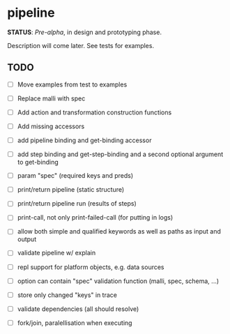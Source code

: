 # pipeline

**STATUS**: *Pre-alpha*, in design and prototyping phase.

Description will come later. See tests for examples.


## TODO

* [ ] Move examples from test to examples
* [ ] Replace malli with spec
* [ ] Add action and transformation construction functions
* [ ] Add missing accessors
* [ ] add pipeline binding and get-binding accessor 
* [ ] add step binding and get-step-binding and a second optional argument to get-binding
* [ ] param "spec" (required keys and preds)
* [ ] print/return pipeline (static structure)
* [ ] print/return pipeline run (results of steps)
* [ ] print-call, not only print-failed-call (for putting in logs)
* [ ] allow both simple and qualified keywords as well as paths as input and output
* [ ] validate pipeline w/ explain
* [ ] repl support for platform objects, e.g. data sources
* [ ] option can contain "spec" validation function (malli, spec, schema, ...)
* [ ] store only changed "keys" in trace
* [ ] validate dependencies (all should resolve)
* [ ] fork/join, paralellisation when executing




